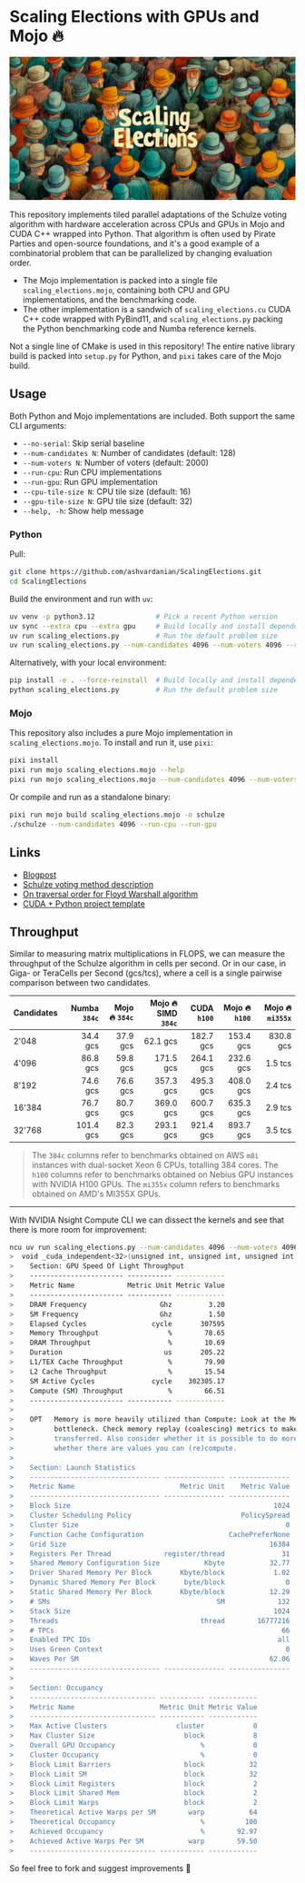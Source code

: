 # Scaling Elections with GPUs and Mojo 🔥

![Scaling Elections Thumbnail](https://github.com/ashvardanian/ashvardanian/blob/master/repositories/ScalingElections.jpg?raw=true)

This repository implements tiled parallel adaptations of the Schulze voting algorithm with hardware acceleration across CPUs and GPUs in Mojo and CUDA C++ wrapped into Python.
That algorithm is often used by Pirate Parties and open-source foundations, and it's a good example of a combinatorial problem that can be parallelized by changing evaluation order.

- The Mojo implementation is packed into a single file `scaling_elections.mojo`, containing both CPU and GPU implementations, and the benchmarking code.
- The other implementation is a sandwich of `scaling_elections.cu` CUDA C++ code wrapped with PyBind11, and `scaling_elections.py` packing the Python benchmarking code and Numba reference kernels.

Not a single line of CMake is used in this repository!
The entire native library build is packed into `setup.py` for Python, and `pixi` takes care of the Mojo build.

## Usage

Both Python and Mojo implementations are included.
Both support the same CLI arguments:

- `--no-serial`: Skip serial baseline
- `--num-candidates N`: Number of candidates (default: 128)
- `--num-voters N`: Number of voters (default: 2000)
- `--run-cpu`: Run CPU implementations
- `--run-gpu`: Run GPU implementation
- `--cpu-tile-size N`: CPU tile size (default: 16)
- `--gpu-tile-size N`: GPU tile size (default: 32)
- `--help, -h`: Show help message

### Python

Pull:

```sh
git clone https://github.com/ashvardanian/ScalingElections.git
cd ScalingElections
```

Build the environment and run with `uv`:

```sh
uv venv -p python3.12               # Pick a recent Python version
uv sync --extra cpu --extra gpu     # Build locally and install dependencies
uv run scaling_elections.py         # Run the default problem size
uv run scaling_elections.py --num-candidates 4096 --num-voters 4096 --run-cpu --run-gpu
```

Alternatively, with your local environment:

```sh
pip install -e . --force-reinstall  # Build locally and install dependencies
python scaling_elections.py         # Run the default problem size
```

### Mojo

This repository also includes a pure Mojo implementation in `scaling_elections.mojo`.
To install and run it, use `pixi`:

```sh
pixi install
pixi run mojo scaling_elections.mojo --help
pixi run mojo scaling_elections.mojo --num-candidates 4096 --num-voters 4096 --run-cpu --run-gpu
```

Or compile and run as a standalone binary:

```sh
pixi run mojo build scaling_elections.mojo -o schulze
./schulze --num-candidates 4096 --run-cpu --run-gpu
```

## Links

- [Blogpost](https://ashvardanian.com/posts/scaling-democracy/)
- [Schulze voting method description](https://en.wikipedia.org/wiki/Schulze_method)
- [On traversal order for Floyd Warshall algorithm](https://moorejs.github.io/APSP-in-parallel/)
- [CUDA + Python project template](https://github.com/ashvardanian/cuda-python-starter-kit)

## Throughput

Similar to measuring matrix multiplications in FLOPS, we can measure the throughput of the Schulze algorithm in cells per second.
Or in our case, in Giga- or TeraCells per Second (gcs/tcs), where a cell is a single pairwise comparison between two candidates.

| Candidates | Numba `384c` | Mojo 🔥 `384c` | Mojo 🔥 SIMD `384c` | CUDA `h100` | Mojo 🔥 `h100` | Mojo 🔥 `mi355x` |
| :--------- | -----------: | ------------: | -----------------: | ----------: | ------------: | --------------: |
| 2'048      |     34.4 gcs |      37.9 gcs |           62.1 gcs |   182.7 gcs |     153.4 gcs |       830.8 gcs |
| 4'096      |     86.8 gcs |      59.8 gcs |          171.5 gcs |   264.1 gcs |     232.6 gcs |         1.5 tcs |
| 8'192      |     74.6 gcs |      76.6 gcs |          357.3 gcs |   495.3 gcs |     408.0 gcs |         2.4 tcs |
| 16'384     |     76.7 gcs |      80.7 gcs |          369.0 gcs |   600.7 gcs |     635.3 gcs |         2.9 tcs |
| 32'768     |    101.4 gcs |      82.3 gcs |          293.1 gcs |   921.4 gcs |     893.7 gcs |         3.5 tcs |

> The `384c` columns refer to benchmarks obtained on AWS `m8i` instances with dual-socket Xeon 6 CPUs, totalling 384 cores.
> The `h100` columns refer to benchmarks obtained on Nebius GPU instances with NVIDIA H100 GPUs.
> The `mi355x` column refers to benchmarks obtained on AMD's MI355X GPUs.

---

With NVIDIA Nsight Compute CLI we can dissect the kernels and see that there is more room for improvement:

```sh
ncu uv run scaling_elections.py --num-candidates 4096 --num-voters 4096 --gpu-tile-size 32 --run-gpu
>  void _cuda_independent<32>(unsigned int, unsigned int, unsigned int *) (128, 128, 1)x(32, 32, 1), Context 1, Stream 7, Device 0, CC 9.0
>    Section: GPU Speed Of Light Throughput
>    ----------------------- ----------- ------------
>    Metric Name             Metric Unit Metric Value
>    ----------------------- ----------- ------------
>    DRAM Frequency                  Ghz         3.20
>    SM Frequency                    Ghz         1.50
>    Elapsed Cycles                cycle       307595
>    Memory Throughput                 %        78.65
>    DRAM Throughput                   %        10.69
>    Duration                         us       205.22
>    L1/TEX Cache Throughput           %        79.90
>    L2 Cache Throughput               %        15.54
>    SM Active Cycles              cycle    302305.17
>    Compute (SM) Throughput           %        66.51
>    ----------------------- ----------- ------------
>
>    OPT   Memory is more heavily utilized than Compute: Look at the Memory Workload Analysis section to identify the L1 
>          bottleneck. Check memory replay (coalescing) metrics to make sure you're efficiently utilizing the bytes      
>          transferred. Also consider whether it is possible to do more work per memory access (kernel fusion) or        
>          whether there are values you can (re)compute.                                                                 
>
>    Section: Launch Statistics
>    -------------------------------- --------------- ---------------
>    Metric Name                          Metric Unit    Metric Value
>    -------------------------------- --------------- ---------------
>    Block Size                                                  1024
>    Cluster Scheduling Policy                           PolicySpread
>    Cluster Size                                                   0
>    Function Cache Configuration                     CachePreferNone
>    Grid Size                                                  16384
>    Registers Per Thread             register/thread              31
>    Shared Memory Configuration Size           Kbyte           32.77
>    Driver Shared Memory Per Block       Kbyte/block            1.02
>    Dynamic Shared Memory Per Block       byte/block               0
>    Static Shared Memory Per Block       Kbyte/block           12.29
>    # SMs                                         SM             132
>    Stack Size                                                  1024
>    Threads                                   thread        16777216
>    # TPCs                                                        66
>    Enabled TPC IDs                                              all
>    Uses Green Context                                             0
>    Waves Per SM                                               62.06
>    -------------------------------- --------------- ---------------
>
>    Section: Occupancy
>    ------------------------------- ----------- ------------
>    Metric Name                     Metric Unit Metric Value
>    ------------------------------- ----------- ------------
>    Max Active Clusters                 cluster            0
>    Max Cluster Size                      block            8
>    Overall GPU Occupancy                     %            0
>    Cluster Occupancy                         %            0
>    Block Limit Barriers                  block           32
>    Block Limit SM                        block           32
>    Block Limit Registers                 block            2
>    Block Limit Shared Mem                block            2
>    Block Limit Warps                     block            2
>    Theoretical Active Warps per SM        warp           64
>    Theoretical Occupancy                     %          100
>    Achieved Occupancy                        %        92.97
>    Achieved Active Warps Per SM           warp        59.50
>    ------------------------------- ----------- ------------
```

So feel free to fork and suggest improvements 🤗
